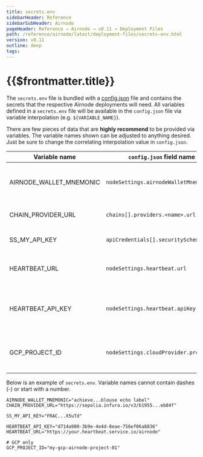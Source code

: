 ```yaml
---
title: secrets.env
sidebarHeader: Reference
sidebarSubHeader: Airnode
pageHeader: Reference → Airnode → v0.11 → Deployment Files
path: /reference/airnode/latest/deployment-files/secrets-env.html
version: v0.11
outline: deep
tags:
---
```


<VersionWarning/>

<PageHeader/>

<SearchHighlight/>

<FlexStartTag/>

# {{$frontmatter.title}}

The `secrets.env` file is bundled with a
[config.json](/reference/airnode/latest/deployment-files/config-json.md) file
and contains the secrets that the respective Airnode deployments will need. All
variables defined in a `secrets.env` file will be available in the `config.json`
file via variable interpolation (e.g. `${VARIABLE_NAME}`).

There are few pieces of data that are **highly recommend** to be provided via
variables. The variable names shown can be adjusted to anything desired. Just be
sure to change the correlating interpolation value in `config.json`.

| Variable name           | `config.json` field name               | Description                                           |
| ----------------------- | -------------------------------------- | ----------------------------------------------------- |
| AIRNODE_WALLET_MNEMONIC | `nodeSettings.airnodeWalletMnemonic`   | The wallet mnemonic that will be used by the Airnode  |
| CHAIN_PROVIDER_URL      | `chains[].providers.<name>.url`        | The blockchain provider url                           |
| SS_MY_API_KEY           | `apiCredentials[].securitySchemeValue` | A security scheme value                               |
| HEARTBEAT_URL           | `nodeSettings.heartbeat.url`           | The URL to make the heartbeat request to              |
| HEARTBEAT_API_KEY       | `nodeSettings.heartbeat.apiKey`        | The API key to authenticate against the heartbeat URL |
| GCP_PROJECT_ID          | `nodeSettings.cloudProvider.projectId` | (GCP only) The GCP project ID for deployment          |

Below is an example of `secrets.env`. Variable names cannot contain dashes (-)
or start with a number.

<!-- TODO: Reference a file from Airnode examples instead -->

```
AIRNODE_WALLET_MNEMONIC="achieve...blouse echo label"
CHAIN_PROVIDER_URL="https://sepolia.infura.io/v3/b1955...eb84f"

SS_MY_API_KEY="FRAC...X5uTd"

HEARTBEAT_API_KEY="d714a900-3b9e-4e4d-8eae-756ef06a8836"
HEARTBEAT_URL="https://your.heartbeat.service.io/airnode"

# GCP only
GCP_PROJECT_ID="my-gcp-airnode-project-01"
```

<FlexEndTag/>
